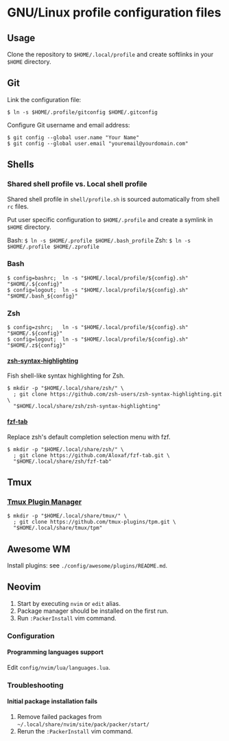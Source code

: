 # GNU/Linux profile configuration files  

## Usage

Clone the repository to `$HOME/.local/profile` and create softlinks in your `$HOME` directory.

## Git

Link the configuration file:

```console
$ ln -s $HOME/.profile/gitconfig $HOME/.gitconfig
```

Configure Git username and email address:

```console
$ git config --global user.name "Your Name"
$ git config --global user.email "youremail@yourdomain.com"
```

## Shells

### Shared shell profile vs. Local shell profile

Shared shell profile in `shell/profile.sh` is sourced automatically from shell `rc` files.

Put user specific configuration to `$HOME/.profile` and create a symlink in `$HOME` directory.

Bash: `$ ln -s $HOME/.profile $HOME/.bash_profile`
Zsh:  `$ ln -s $HOME/.profile $HOME/.zprofile`

### Bash

```console
$ config=bashrc;  ln -s "$HOME/.local/profile/${config}.sh" "$HOME/.${config}"
$ config=logout;  ln -s "$HOME/.local/profile/${config}.sh" "$HOME/.bash_${config}"
```

### Zsh

```console
$ config=zshrc;   ln -s "$HOME/.local/profile/${config}.sh" "$HOME/.${config}"
$ config=logout;  ln -s "$HOME/.local/profile/${config}.sh" "$HOME/.z${config}"
```

#### [zsh-syntax-highlighting](https://github.com/zsh-users/zsh-syntax-highlighting)

Fish shell-like syntax highlighting for Zsh.

```console
$ mkdir -p "$HOME/.local/share/zsh/" \
  ; git clone https://github.com/zsh-users/zsh-syntax-highlighting.git \
  "$HOME/.local/share/zsh/zsh-syntax-highlighting"
```

#### [fzf-tab](https://github.com/Aloxaf/fzf-tab)

Replace zsh's default completion selection menu with fzf.

```console
$ mkdir -p "$HOME/.local/share/zsh/" \
  ; git clone https://github.com/Aloxaf/fzf-tab.git \
  "$HOME/.local/share/zsh/fzf-tab"
```

## Tmux

### [Tmux Plugin Manager](https://github.com/tmux-plugins/tpm)

```console
$ mkdir -p "$HOME/.local/share/tmux/" \
  ; git clone https://github.com/tmux-plugins/tpm.git \
  "$HOME/.local/share/tmux/tpm"
```

## Awesome WM

Install plugins: see `./config/awesome/plugins/README.md`.

## Neovim

1. Start by executing `nvim` or `edit` alias.
2. Package manager should be installed on the first run.
3. Run `:PackerInstall` vim command.

### Configuration

#### Programming languages support

Edit `config/nvim/lua/languages.lua`.

### Troubleshooting

#### Initial package installation fails

1. Remove failed packages from `~/.local/share/nvim/site/pack/packer/start/`
2. Rerun the `:PackerInstall` vim command.
